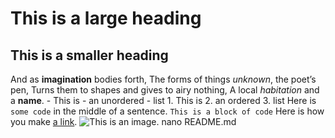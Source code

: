 # This is a large heading
## This is a smaller heading
And as **imagination** bodies forth, The forms of things *unknown*, the poet’s pen, Turns them to shapes and gives to airy nothing, A local 
*habitation* and a **name**. - This is - an unordered - list 1. This is 2. an ordered 3. list Here is `some code` in the middle of a sentence. 
``` This is a block of code ``` Here is how you make [a link](https://www.wikipedia.org/). ![This is an 
image.](https://github.com/yihui/xaringan/releases/download/v0.0.2/karl-moustache.jpg)
nano README.md

